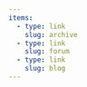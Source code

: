 ```yaml
---
items:
  - type: link
    slug: archive
  - type: link
    slug: forum
  - type: link
    slug: blog
---
```

